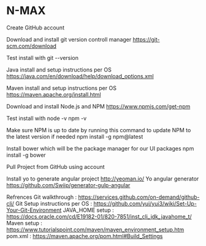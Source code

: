 # N-MAX

Create GitHub account

Download and install git version controll manager
https://git-scm.com/download

Test install with
git --version

Java install and setup instructions per OS
https://java.com/en/download/help/download_options.xml

Maven install and setup instructions per OS
https://maven.apache.org/install.html

Download and install Node.js and NPM
https://www.npmjs.com/get-npm

Test install with
node -v
npm -v

Make sure NPM is up to date by running this command
to update NPM to the latest version if needed
npm install -g npm@latest

Install bower which will be the package manager for
our UI packages
npm install -g bower

Pull Project from GitHub using account

Install yo to generate angular project
http://yeoman.io/
Yo angular generator
https://github.com/Swiip/generator-gulp-angular

Refrences
Git walkthrough : https://services.github.com/on-demand/github-cli/
Git Setup instructions per OS : https://github.com/yui/yui3/wiki/Set-Up-Your-Git-Environment
JAVA_HOME setup : https://docs.oracle.com/cd/E19182-01/820-7851/inst_cli_jdk_javahome_t/
Maven setup : https://www.tutorialspoint.com/maven/maven_environment_setup.htm
pom.xml : https://maven.apache.org/pom.html#Build_Settings
